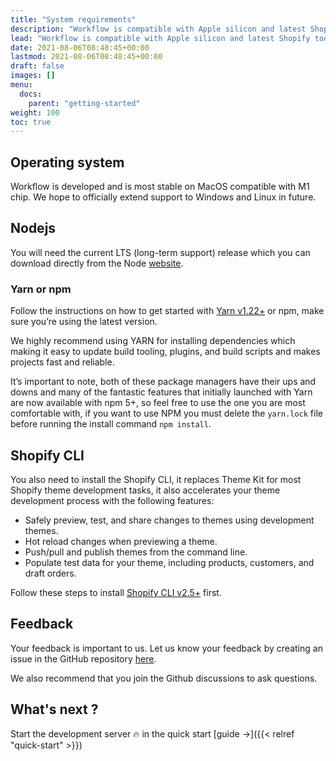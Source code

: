```yaml
---
title: "System requirements"
description: "Workflow is compatible with Apple silicon and latest Shopify tools."
lead: "Workflow is compatible with Apple silicon and latest Shopify tools."
date: 2021-08-06T08:48:45+00:00
lastmod: 2021-08-06T08:48:45+00:00
draft: false
images: []
menu:
  docs:
    parent: "getting-started"
weight: 100
toc: true
---
```


## Operating system

Workflow is developed and is most stable on MacOS compatible with M1 chip. We hope to officially extend support to Windows and Linux in future.


## Nodejs

You will need the current LTS (long-term support) release which you can download directly from the Node [website](https://nodejs.org/).

### Yarn or npm

Follow the instructions on how to get started with [Yarn v1.22+](https://yarnpkg.com/) or npm, make sure you’re using the latest version.

We highly recommend using YARN for installing dependencies which making it easy to update build tooling, plugins, and build scripts and makes projects fast and reliable.

It’s important to note, both of these package managers have their ups and downs and many of the fantastic features that initially launched with Yarn are now available with npm 5+, so feel free to use the one you are most comfortable with, if you want to use NPM you must delete the ```yarn.lock``` file before running the install command ```npm install```.


## Shopify CLI

You also need to install the Shopify CLI, it replaces Theme Kit for most Shopify theme development tasks, it also accelerates your theme development process with the following features:

- Safely preview, test, and share changes to themes using development themes.
- Hot reload changes when previewing a theme.
- Push/pull and publish themes from the command line.
- Populate test data for your theme, including products, customers, and draft orders.

Follow these steps to install [Shopify CLI v2.5+](https://shopify.dev/themes/tools/cli/installation) first.


## Feedback 

Your feedback is important to us. Let us know your feedback by creating an issue in the GitHub repository [here](https://github.com/younessidbakkasse/workflow/issues).

We also recommend that you join the Github discussions to ask questions.

## What's next ?

Start the development server 🔥 in the quick start [guide →]({{< relref "quick-start" >}})
